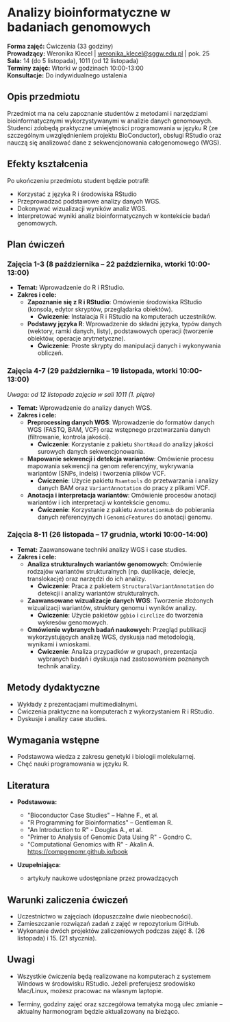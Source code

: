 # Analizy bioinformatyczne w badaniach genomowych

**Forma zajęć:** Ćwiczenia (33 godziny)\
**Prowadzący:** Weronika Klecel | [weronika\_klecel@sggw.edu.pl](mailto\:weronika_klecel@sggw.edu.pl) | pok. 25\
**Sala:** 14 (do 5 listopada), 1011 (od 12 listopada) \
**Terminy zajęć:** Wtorki w godzinach 10:00-13:00 \
**Konsultacje:** Do indywidualnego ustalenia 

## Opis przedmiotu

Przedmiot ma na celu zapoznanie studentów z metodami i narzędziami bioinformatycznymi wykorzystywanymi w analizie danych genomowych. Studenci zdobędą praktyczne umiejętności programowania w języku R (ze szczególnym uwzględnieniem projektu BioConductor), obsługi RStudio oraz nauczą się analizować dane z sekwencjonowania całogenomowego (WGS).

## Efekty kształcenia

Po ukończeniu przedmiotu student będzie potrafił:

- Korzystać z języka R i środowiska RStudio&#x20;
- Przeprowadzać podstawowe analizy danych WGS.
- Dokonywać wizualizacji wyników analiz WGS.
- Interpretować wyniki analiz bioinformatycznych w kontekście badań genomowych.

## Plan ćwiczeń

### **Zajęcia 1-3 (8 października – 22 października, wtorki 10:00-13:00)**

- **Temat:** Wprowadzenie do R i RStudio.
- **Zakres i cele:**
  - **Zapoznanie się z R i RStudio**: Omówienie środowiska RStudio (konsola, edytor skryptów, przeglądarka obiektów).
    - **Ćwiczenie**: Instalacja R i RStudio na komputerach uczestników.
  - **Podstawy języka R**: Wprowadzenie do składni języka, typów danych (wektory, ramki danych, listy), podstawowych operacji (tworzenie obiektów, operacje arytmetyczne).
    - **Ćwiczenie**: Proste skrypty do manipulacji danych i wykonywania obliczeń.

### **Zajęcia 4-7 (29 października – 19 listopada, wtorki 10:00-13:00)**
*Uwaga: od 12 listopada zajęcia w sali 1011 (1. piętro)*

- **Temat:** Wprowadzenie do analizy danych WGS.
- **Zakres i cele:**
  - **Preprocessing danych WGS**: Wprowadzenie do formatów danych WGS (FASTQ, BAM, VCF) oraz wstępnego przetwarzania danych (filtrowanie, kontrola jakości).
    - **Ćwiczenie**: Korzystanie z pakietu `ShortRead` do analizy jakości surowych danych sekwencjonowania.
  - **Mapowanie sekwencji i detekcja wariantów**: Omówienie procesu mapowania sekwencji na genom referencyjny, wykrywania wariantów (SNPs, indels) i tworzenia plików VCF.
    - **Ćwiczenie**: Użycie pakietu `Rsamtools` do przetwarzania i analizy danych BAM oraz `VariantAnnotation` do pracy z plikami VCF.
  - **Anotacja i interpretacja wariantów**: Omówienie procesów anotacji wariantów i ich interpretacji w kontekście genomu.
    - **Ćwiczenie**: Korzystanie z pakietu `AnnotationHub` do pobierania danych referencyjnych i `GenomicFeatures` do anotacji genomu.

### **Zajęcia 8-11 (26 listopada – 17 grudnia, wtorki 10:00-14:00)**

- **Temat:** Zaawansowane techniki analizy WGS i case studies.
- **Zakres i cele:**
  - **Analiza strukturalnych wariantów genomowych**: Omówienie rodzajów wariantów strukturalnych (np. duplikacje, delecje, translokacje) oraz narzędzi do ich analizy.
    - **Ćwiczenie**: Praca z pakietem `StructuralVariantAnnotation` do detekcji i analizy wariantów strukturalnych.
  - **Zaawansowane wizualizacje danych WGS**: Tworzenie złożonych wizualizacji wariantów, struktury genomu i wyników analizy.
    - **Ćwiczenie**: Użycie pakietów `ggbio` i `circlize` do tworzenia wykresów genomowych.
  - **Omówienie wybranych badań naukowych**: Przegląd publikacji wykorzystujących analizę WGS, dyskusja nad metodologią, wynikami i wnioskami.
    - **Ćwiczenie**: Analiza przypadków w grupach, prezentacja wybranych badań i dyskusja nad zastosowaniem poznanych technik analizy.

## Metody dydaktyczne

- Wykłady z prezentacjami multimedialnymi.
- Ćwiczenia praktyczne na komputerach z wykorzystaniem R i RStudio.
- Dyskusje i analizy case studies.

## Wymagania wstępne

- Podstawowa wiedza z zakresu genetyki i biologii molekularnej.
- Chęć nauki programowania w języku R.

## Literatura

- **Podstawowa:**

  - "Bioconductor Case Studies" – Hahne F., et al.
  - "R Programming for Bioinformatics" – Gentleman R.
  - "An Introduction to R" - Douglas A., et al.
  - "Primer to Analysis of Genomic Data Using R" - Gondro C.
  - "Computational Genomics with R" - Akalin A. <https://compgenomr.github.io/book>

- **Uzupełniająca:**

  - artykuły naukowe udostępniane przez prowadzących

## Warunki zaliczenia ćwiczeń

- Uczestnictwo w zajęciach (dopuszczalne dwie nieobecności).
- Zamieszczanie rozwiązań zadań z zajęć w repozytorium GitHub.
- Wykonanie dwóch projektów zaliczeniowych podczas zajęć 8. (26 listopada) i 15. (21 stycznia).

## Uwagi

- Wszystkie ćwiczenia będą realizowane na komputerach z systemem Windows w środowisku RStudio. Jeżeli preferujesz srodowisko Mac/Linux, możesz pracowac na wlasnym laptopie.

- Terminy, godziny zajęć oraz szczegółowa tematyka mogą ulec zmianie – aktualny harmonogram będzie aktualizowany na bieżąco.
